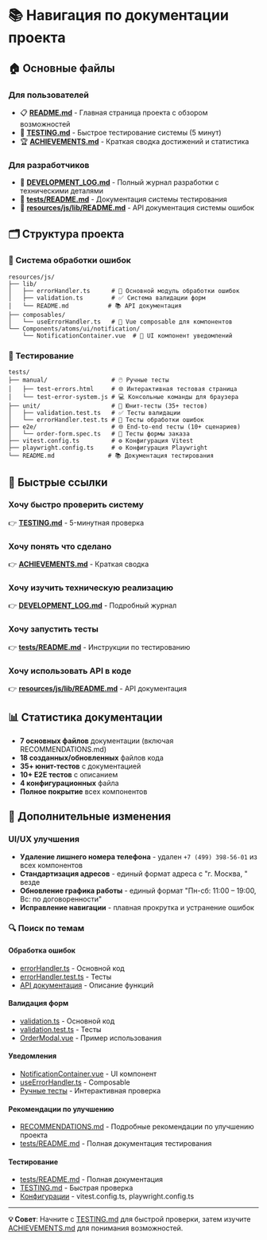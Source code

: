 # 📚 Навигация по документации проекта

## 🏠 Основные файлы

### Для пользователей

- 📋 **[README.md](README.md)** - Главная страница проекта с обзором возможностей
- 🚀 **[TESTING.md](TESTING.md)** - Быстрое тестирование системы (5 минут)
- 🏆 **[ACHIEVEMENTS.md](ACHIEVEMENTS.md)** - Краткая сводка достижений и статистика

### Для разработчиков

- 📖 **[DEVELOPMENT_LOG.md](DEVELOPMENT_LOG.md)** - Полный журнал разработки с техническими деталями
- 🧪 **[tests/README.md](tests/README.md)** - Документация системы тестирования
- 🔧 **[resources/js/lib/README.md](resources/js/lib/README.md)** - API документация системы ошибок

## 🗂️ Структура проекта

### 📁 Система обработки ошибок

```
resources/js/
├── lib/
│   ├── errorHandler.ts      # 🔧 Основной модуль обработки ошибок
│   ├── validation.ts        # ✅ Система валидации форм
│   └── README.md           # 📚 API документация
├── composables/
│   └── useErrorHandler.ts   # 🎨 Vue composable для компонентов
└── Components/atoms/ui/notification/
    └── NotificationContainer.vue  # 🧩 UI компонент уведомлений
```

### 🧪 Тестирование

```
tests/
├── manual/                  # 🖱️ Ручные тесты
│   ├── test-errors.html     # 🌐 Интерактивная тестовая страница
│   └── test-error-system.js # 💻 Консольные команды для браузера
├── unit/                    # 🔬 Юнит-тесты (35+ тестов)
│   ├── validation.test.ts   # ✅ Тесты валидации
│   └── errorHandler.test.ts # 🔧 Тесты обработки ошибок
├── e2e/                     # 🌐 End-to-end тесты (10+ сценариев)
│   └── order-form.spec.ts   # 📝 Тесты формы заказа
├── vitest.config.ts         # ⚙️ Конфигурация Vitest
├── playwright.config.ts     # ⚙️ Конфигурация Playwright
└── README.md               # 📚 Документация тестирования
```

## 🎯 Быстрые ссылки

### Хочу быстро проверить систему

👉 **[TESTING.md](TESTING.md)** - 5-минутная проверка

### Хочу понять что сделано

👉 **[ACHIEVEMENTS.md](ACHIEVEMENTS.md)** - Краткая сводка

### Хочу изучить техническую реализацию

👉 **[DEVELOPMENT_LOG.md](DEVELOPMENT_LOG.md)** - Подробный журнал

### Хочу запустить тесты

👉 **[tests/README.md](tests/README.md)** - Инструкции по тестированию

### Хочу использовать API в коде

👉 **[resources/js/lib/README.md](resources/js/lib/README.md)** - API документация

## 📊 Статистика документации

- **7 основных файлов** документации (включая RECOMMENDATIONS.md)
- **18 созданных/обновленных** файлов кода
- **35+ юнит-тестов** с документацией
- **10+ E2E тестов** с описанием
- **4 конфигурационных** файла
- **Полное покрытие** всех компонентов

## 🎯 Дополнительные изменения

### UI/UX улучшения

- **Удаление лишнего номера телефона** - удален `+7 (499) 398-56-01` из всех компонентов
- **Стандартизация адресов** - единый формат адреса с "г. Москва, " везде
- **Обновление графика работы** - единый формат "Пн-сб: 11:00 – 19:00, Вс: по договоренности"
- **Исправление навигации** - плавная прокрутка и устранение ошибок

### 🔍 Поиск по темам

#### Обработка ошибок

- [errorHandler.ts](resources/js/lib/errorHandler.ts) - Основной код
- [errorHandler.test.ts](tests/unit/errorHandler.test.ts) - Тесты
- [API документация](resources/js/lib/README.md#errorhandler) - Описание функций

#### Валидация форм

- [validation.ts](resources/js/lib/validation.ts) - Основной код
- [validation.test.ts](tests/unit/validation.test.ts) - Тесты
- [OrderModal.vue](resources/js/Components/organisms/OrderModal.vue) - Пример использования

#### Уведомления

- [NotificationContainer.vue](resources/js/Components/atoms/ui/notification/NotificationContainer.vue) - UI компонент
- [useErrorHandler.ts](resources/js/composables/useErrorHandler.ts) - Composable
- [Ручные тесты](tests/manual/test-errors.html) - Интерактивная проверка

#### Рекомендации по улучшению

- [RECOMMENDATIONS.md](RECOMMENDATIONS.md) - Подробные рекомендации по улучшению проекта
- [tests/README.md](tests/README.md) - Полная документация тестирования

#### Тестирование

- [tests/README.md](tests/README.md) - Полная документация
- [TESTING.md](TESTING.md) - Быстрая проверка
- [Конфигурации](tests/) - vitest.config.ts, playwright.config.ts

---

**💡 Совет**: Начните с [TESTING.md](TESTING.md) для быстрой проверки, затем изучите [ACHIEVEMENTS.md](ACHIEVEMENTS.md) для понимания возможностей.
